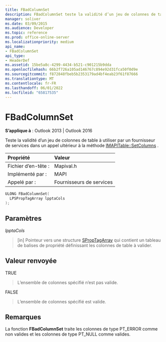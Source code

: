 ```yaml
---
title: FBadColumnSet
description: FBadColumnSet teste la validité d’un jeu de colonnes de table à utiliser par un fournisseur de services dans un appel ultérieur à la méthode IMAPITableSetColumns.
manager: soliver
ms.date: 03/09/2015
ms.audience: Developer
ms.topic: reference
ms.prod: office-online-server
ms.localizationpriority: medium
api_name:
- FBadColumnSet
api_type:
- HeaderDef
ms.assetid: 15be5a8c-4299-4434-b521-c901215b9dda
ms.openlocfilehash: 66b2f726a105ad146767c894e92d31fca50f0d9e
ms.sourcegitcommit: f872848fbeb5b2353179ad4bf4eab23f61f87666
ms.translationtype: MT
ms.contentlocale: fr-FR
ms.lasthandoff: 06/01/2022
ms.locfileid: "65817535"
---
```

# <a name="fbadcolumnset"></a>FBadColumnSet

  
  
**S’applique à** : Outlook 2013 | Outlook 2016 
  
Teste la validité d’un jeu de colonnes de table à utiliser par un fournisseur de services dans un appel ultérieur à la méthode [IMAPITable::SetColumns](imapitable-setcolumns.md) . 
  
|Propriété |Valeur |
|:-----|:-----|
|Fichier d’en-tête :  <br/> |Mapival.h  <br/> |
|Implémenté par :  <br/> |MAPI  <br/> |
|Appelé par :  <br/> |Fournisseurs de services  <br/> |
   
```cpp
ULONG FBadColumnSet(
  LPSPropTagArray lpptaCols
);
```

## <a name="parameters"></a>Paramètres

 _lpptaCols_
  
> [in] Pointeur vers une structure [SPropTagArray](sproptagarray.md) qui contient un tableau de balises de propriété définissant les colonnes de table à valider. 
    
## <a name="return-value"></a>Valeur renvoyée

TRUE 
  
> L’ensemble de colonnes spécifié n’est pas valide. 
    
FALSE 
  
> L’ensemble de colonnes spécifié est valide.
    
## <a name="remarks"></a>Remarques

La fonction **FBadColumnSet** traite les colonnes de type PT_ERROR comme non valides et les colonnes de type PT_NULL comme valides. 
  

